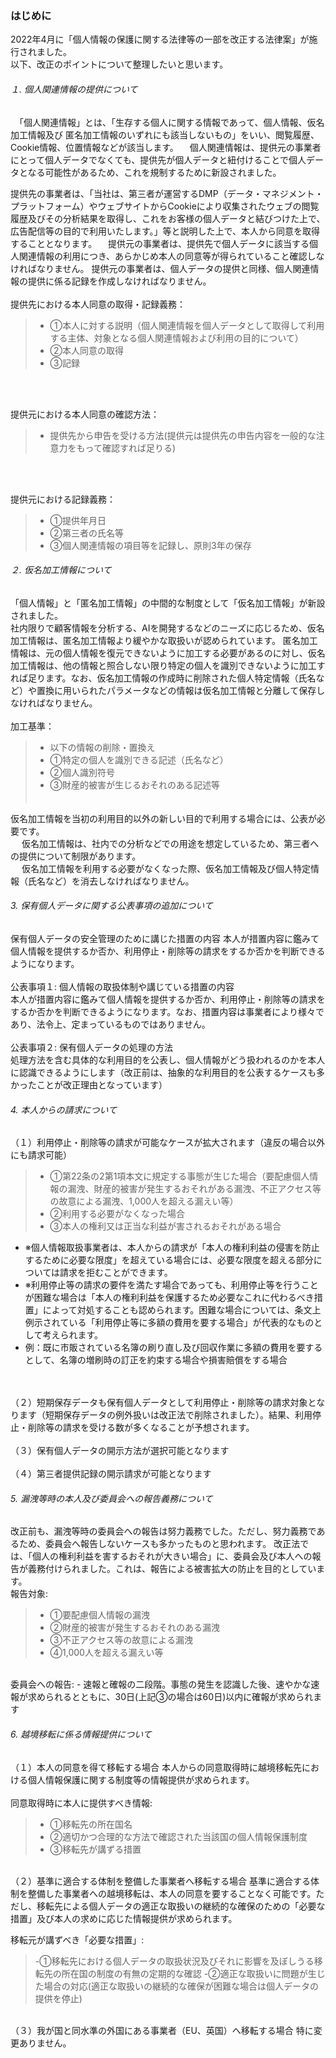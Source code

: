   
### はじめに
2022年4月に「個人情報の保護に関する法律等の一部を改正する法律案」が施行されました。
<br>
以下、改正のポイントについて整理したいと思います。

###### １. 個人関連情報の提供について
　「個人関連情報」とは、「生存する個人に関する情報であって、個人情報、仮名加工情報及び 匿名加工情報のいずれにも該当しないもの」をいい、閲覧履歴、Cookie情報、位置情報などが該当します。
 　個人関連情報は、提供元の事業者にとって個人データでなくても、提供先が個人データと紐付けることで個人データとなる可能性があるため、これを規制するために新設されました。
  <!-- <br>新たに規制対象となる提供先事業者には、自ら個人データを保有しつつ、サードパーティCookieを発行し（また、プラグインの「いいね！」ボタンを設置し）、ターゲティング広告も行っているFacebookやGoogleなどが該当するものと考えられます。 -->
  提供先の事業者は、「当社は、第三者が運営するDMP（データ・マネジメント・プラットフォーム）やウェブサイトからCookieにより収集されたウェブの閲覧履歴及びその分析結果を取得し、これをお客様の個人データと結びつけた上で、広告配信等の目的で利用いたします。」等と説明した上で、本人から同意を取得することとなります。
 　提供元の事業者は、提供先で個人データに該当する個人関連情報の利用につき、あらかじめ本人の同意等が得られていること確認しなければなりません。
   提供元の事業者は、個人データの提供と同様、個人関連情報の提供に係る記録を作成しなければなりません。
<br>
<br>
提供先における本人同意の取得・記録義務：<br>
 >- ①本人に対する説明（個人関連情報を個人データとして取得して利用する主体、対象となる個人関連情報および利用の目的について）
 >- ②本人同意の取得
 >- ③記録   
<br>
<br>

提供元における本人同意の確認方法：
 >- 提供先から申告を受ける方法(提供元は提供先の申告内容を一般的な注意力をもって確認すれば足りる) 
<br>
<br>

提供元における記録義務：
>- ①提供年月日
>- ②第三者の氏名等
>- ③個人関連情報の項目等を記録し、原則3年の保存

###### ２. 仮名加工情報について
「個人情報」と「匿名加工情報」の中間的な制度として「仮名加工情報」が新設されました。
<br>
 社内限りで顧客情報を分析する、AIを開発するなどのニーズに応じるため、仮名加工情報は、匿名加工情報より緩やかな取扱いが認められています。
 匿名加工情報は、元の個人情報を復元できないように加工する必要があるのに対し、仮名加工情報は、他の情報と照合しない限り特定の個人を識別できないように加工すれば足ります。なお、仮名加工情報の作成時に削除された個人特定情報（氏名など）や置換に用いられたパラメータなどの情報は仮名加工情報と分離して保存しなければなりません。
<br>
<br>
 加工基準：<br>
 >- 以下の情報の削除・置換え
 >- ①特定の個人を識別できる記述（氏名など）　　
 >- ②個人識別符号
 >- ③財産的被害が生じるおそれのある記述等
<br>　

仮名加工情報を当初の利用目的以外の新しい目的で利用する場合には、公表が必要です。
<br>　
仮名加工情報は、社内での分析などでの用途を想定しているため、第三者への提供について制限があります。
<br>　
仮名加工情報を利用する必要がなくなった際、仮名加工情報及び個人特定情報（氏名など）を消去しなければなりません。


###### 3. 保有個人データに関する公表事項の追加について
保有個人データの安全管理のために講じた措置の内容
本人が措置内容に鑑みて個人情報を提供するか否か、利用停止・削除等の請求をするか否かを判断できるようになります。
<br>
<br>
公表事項１:
個人情報の取扱体制や講じている措置の内容
<br>
本人が措置内容に鑑みて個人情報を提供するか否か、利用停止・削除等の請求をするか否かを判断できるようになります。なお、措置内容は事業者により様々であり、法令上、定まっているものではありません。
<br>
<br>
公表事項２:
保有個人データの処理の方法
<br>
処理方法を含む具体的な利用目的を公表し、個人情報がどう扱われるのかを本人に認識できるようにします（改正前は、抽象的な利用目的を公表するケースも多かったことが改正理由となっています）

###### 4. 本人からの請求について
（１）利用停止・削除等の請求が可能なケースが拡大されます（違反の場合以外にも請求可能）
>- ①第22条の2第1項本文に規定する事態が生じた場合（要配慮個人情報の漏洩、財産的被害が発生するおそれがある漏洩、不正アクセス等の故意による漏洩、1,000人を超える漏えい等）
>- ②利用する必要がなくなった場合
>- ③本人の権利又は正当な利益が害されるおそれがある場合
- ※個人情報取扱事業者は、本人からの請求が「本人の権利利益の侵害を防止するために必要な限度」を超えている場合には、必要な限度を超える部分については請求を拒むことができます。
- ※利用停止等の請求の要件を満たす場合であっても、利用停止等を行うことが困難な場合は「本人の権利利益を保護するため必要なこれに代わるべき措置」によって対処することも認められます。困難な場合については、条文上例示されている「利用停止等に多額の費用を要する場合」が代表的なものとして考えられます。
- 例：既に市販されている名簿の刷り直し及び回収作業に多額の費用を要するとして、名簿の増刷時の訂正を約束する場合や損害賠償をする場合
<br>
<br>
（２）短期保存データも保有個人データとして利用停止・削除等の請求対象となります（短期保存データの例外扱いは改正法で削除されました）。結果、利用停止・削除等の請求を受ける数が多くなることが予想されます。
<br>
<br>
（３）保有個人データの開示方法が選択可能となります
<br>
<br>
（４）第三者提供記録の開示請求が可能となります

###### 5. 漏洩等時の本人及び委員会への報告義務について
改正前も、漏洩等時の委員会への報告は努力義務でした。ただし、努力義務であるため、委員会へ報告しないケースも多かったものと思われます。
改正法では、「個人の権利利益を害するおそれが大きい場合」に、委員会及び本人への報告が義務付けられました。これは、報告による被害拡大の防止を目的としています。
<br>
報告対象:
>- ①要配慮個人情報の漏洩
>- ②財産的被害が発生するおそれのある漏洩
>- ③不正アクセス等の故意による漏洩
>- ④1,000人を超える漏えい等

<br>
委員会への報告:
 - 速報と確報の二段階。事態の発生を認識した後、速やかな速報が求められるとともに、30日(上記③の場合は60日)以内に確報が求められます

###### 6. 越境移転に係る情報提供について
（１）本人の同意を得て移転する場合
本人からの同意取得時に越境移転先における個人情報保護に関する制度等の情報提供が求められます。
<br>      
同意取得時に本人に提供すべき情報:
>- ①移転先の所在国名
>- ②適切かつ合理的な方法で確認された当該国の個人情報保護制度
>- ③移転先が講ずる措置

<br>
（２）基準に適合する体制を整備した事業者へ移転する場合
基準に適合する体制を整備した事業者への越境移転は、本人の同意を要することなく可能です。ただし、移転先による個人データの適正な取扱いの継続的な確保のための「必要な措置」及び本人の求めに応じた情報提供が求められます。
      
移転元が講ずべき「必要な措置」:
>-①移転先における個人データの取扱状況及びそれに影響を及ぼしうる移転先の所在国の制度の有無の定期的な確認
>-②適正な取扱いに問題が生じた場合の対応(適正な取扱いの継続的な確保が困難な場合は個人データの提供を停止)

<br>
（３）我が国と同水準の外国にある事業者（EU、英国）へ移転する場合
特に変更ありません。

<!-- 
### 管理体制
個人情報保護法に遵守していない場合でも行政処分を受けるリスクは低く、特に対応していないという事業者の方も多いようです。
しかし、仮に行政処分に至らないとしても、個人情報の管理について何も知らないのでは顧客の信用を失うことにもなりかねません。

#### ポイント
個人情報を取得する際には、目的を明示する。
個人情報の管理方法を社内でルール化する。
不要な個人情報は取得しない。また、取得後不要になった情報は廃棄する（法令上、個人情報に保管義務期間はなく、むしろ不要になり次第廃棄することが求められています）。
個人情報の持ち出しができないようアクセス権者を限定する。
第三者に個人情報を扱わせる場合にはプライバシーマークを取得している事業者を優先採用する。
プライバシーポリシーの内容と社内の実運用との間にギャップがないか定期的に見直す。 -->
<br>
<br>
